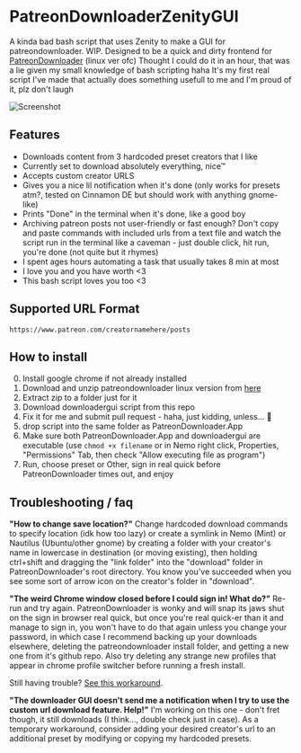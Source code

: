 # PatreonDownloaderZenityGUI
A kinda bad bash script that uses Zenity to make a GUI for patreondownloader. WIP.
Designed to be a quick and dirty frontend for [PatreonDownloader](https://github.com/AlexCSDev/PatreonDownloader) (linux ver ofc) 
Thought I could do it in an hour, that was a lie given my small knowledge of bash scripting haha
It's my first real script I've made that actually does something usefull to me and I'm proud of it, plz don't laugh

![Screenshot](https://files.catbox.moe/it4pyc.png)

## Features 
* Downloads content from 3 hardcoded preset creators that I like
* Currently set to download absolutely everything, nice™
* Accepts custom creator URLS
* Gives you a nice lil notification when it's done (only works for presets atm?, tested on Cinnamon DE but should work with anything gnome-like)
* Prints "Done" in the terminal when it's done, like a good boy
* Archiving patreon posts not user-friendly or fast enough? Don't copy and paste commands with included urls from a text file and watch the script run in the terminal like a caveman - just double click, hit run, you're done (not quite but it rhymes) 
* I spent ages hours automating a task that usually takes 8 min at most
* I love you and you have worth <3
* This bash script loves you too <3

## Supported URL Format
`https://www.patreon.com/creatornamehere/posts`

## How to install
0. Install google chrome if not already installed
1. Download and unzip patreondownloader linux version from [here](https://github.com/AlexCSDev/PatreonDownloader/releases)
2. Extract zip to a folder just for it
3. Download downloadergui script from this repo
4. Fix it for me and submit pull request - haha, just kidding, unless... 👀
5. drop script into the same folder as PatreonDownloader.App
6. Make sure both PatreonDownloader.App and downloadergui are executable (use `chmod +x filename` or in Nemo right click, Properties, "Permissions" Tab, then check "Allow executing file as program") 
7. Run, choose preset or Other, sign in real quick before PatreonDownloader times out, and enjoy

## Troubleshooting / faq
**"How to change save location?"**
Change hardcoded download commands to specify location (idk how too lazy) or create a symlink in Nemo (Mint) or Nautilus (Ubuntu/other gnome) by creating a folder with your creator's name in lowercase in destination (or moving existing), then holding ctrl+shift and dragging the "link folder" into the "download" folder in PatreonDownloader's root directory. You know you've succeeded when you see some sort of arrow icon on the creator's folder in "download". 

**"The weird Chrome window closed before I could sign in! What do?"**
Re-run and try again. PatreonDownloader is wonky and will snap its jaws shut on the sign in browser real quick, but once you're real quick-er than it and manage to sign in, you won't have to do that again unless you change your password, in which case I recommend backing up your downloads elsewhere, deleting the patreondownloader install folder, and getting a new one from it's github repo. Also try deleting any strange new profiles that appear in chrome profile switcher before running a fresh install. 

Still having trouble? [See this workaround](https://github.com/forever-and-a-day/PatreonDownloaderZenityGUI/tree/main/docs/chrome-close-fix.md).

**"The downloader GUI doesn't send me a notification when I try to use the custom url download feature. Help!"**
I'm working on this one - don't fret though, it still downloads (I think..., double check just in case). As a temporary workaround, consider adding your desired creator's url to an additional preset by modifying or copying my hardcoded presets. 
